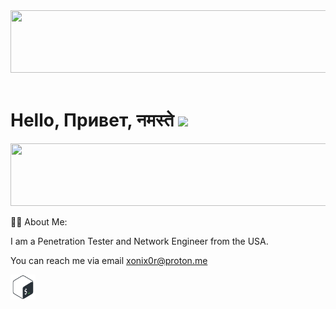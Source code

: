 <img src="https://media.giphy.com/media/8WeatsYCC54TC/giphy.gif" width="1000" height="100" />
<img src="https://komarev.com/ghpvc/?username=xonix0r&style=flat-square&color=blue" alt="" />

<h1>
  Hello, Привет, नमस्ते
  <img src="https://media.giphy.com/media/hvRJCLFzcasrR4ia7z/giphy.gif" width="30px"/>
</h1>


<img src="https://media.giphy.com/media/8WeatsYCC54TC/giphy.gif" width="1000" height="100" />

:man_technologist: About Me:

I am a Penetration Tester and Network Engineer from the USA.

You can reach me via email xonix0r@proton.me

<div>
  <img src="https://github.com/devicons/devicon/blob/master/icons/bash/bash-original.svg" title="BASH" alt="BASH" width="40" height="40"/>&nbsp;
  
  </div>
